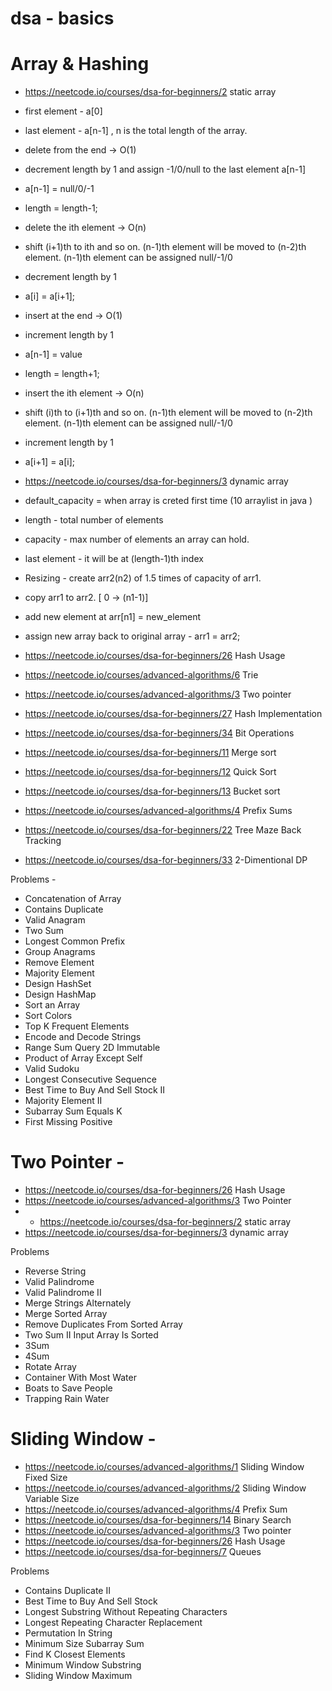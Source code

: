 # dsa  - basics


# Array & Hashing 

  - https://neetcode.io/courses/dsa-for-beginners/2 static array
  - first element  - a[0]
  - last element  - a[n-1] , n is the total length of the array.
 - delete from the end -> O(1)
  - decrement length by 1 and assign -1/0/null to the last element a[n-1]
  - a[n-1] = null/0/-1
  - length = length-1;

 - delete the ith element -> O(n)
  - shift (i+1)th to ith and so on. (n-1)th element will be moved to (n-2)th element. (n-1)th element can be assigned null/-1/0
  - decrement length by 1
  - a[i] = a[i+1];

  - insert at the end -> O(1)
  - increment length by 1
  - a[n-1] = value
  - length = length+1;

 - insert the ith element -> O(n)
  - shift (i)th to (i+1)th and so on. (n-1)th element will be moved to (n-2)th element. (n-1)th element can be assigned null/-1/0
  - increment length by 1
  - a[i+1] = a[i];  
   
  - https://neetcode.io/courses/dsa-for-beginners/3 dynamic array
 - default_capacity = when array is creted first time (10 arraylist in java )
 - length -  total number of elements
 - capacity - max number of elements an array can hold.
 - last element - it will be at (length-1)th index

- Resizing - create arr2(n2) of 1.5 times of capacity of arr1.
 - copy arr1 to arr2. [ 0 -> (n1-1)]
- add new element at arr[n1] = new_element
 - assign new array back to original array - arr1 = arr2;
  - https://neetcode.io/courses/dsa-for-beginners/26 Hash Usage
  - https://neetcode.io/courses/advanced-algorithms/6 Trie
  - https://neetcode.io/courses/advanced-algorithms/3 Two pointer
  - https://neetcode.io/courses/dsa-for-beginners/27 Hash Implementation
  - https://neetcode.io/courses/dsa-for-beginners/34 Bit Operations
  - https://neetcode.io/courses/dsa-for-beginners/11 Merge sort
  - https://neetcode.io/courses/dsa-for-beginners/12 Quick Sort
   - https://neetcode.io/courses/dsa-for-beginners/13 Bucket sort
  - https://neetcode.io/courses/advanced-algorithms/4 Prefix Sums
  - https://neetcode.io/courses/dsa-for-beginners/22 Tree Maze Back Tracking
  - https://neetcode.io/courses/dsa-for-beginners/33 2-Dimentional DP

Problems   - 

  - Concatenation of Array   	
  - Contains Duplicate   	
  - Valid Anagram   	
  - Two Sum   	
  - Longest Common Prefix   	
  - Group Anagrams   	
  - Remove Element   	
  - Majority Element   	
  - Design HashSet	
  - Design HashMap	
  - Sort an Array   	
  - Sort Colors   	
  - Top K Frequent Elements   	
  - Encode and Decode Strings   	
  - Range Sum Query 2D Immutable	
  - Product of Array Except Self   	
  - Valid Sudoku   	
  - Longest Consecutive Sequence   	
  - Best Time to Buy And Sell Stock II   	
  - Majority Element II   	
  - Subarray Sum Equals K   	
  - First Missing Positive   


# Two Pointer   - 


  - https://neetcode.io/courses/dsa-for-beginners/26 Hash Usage
  - https://neetcode.io/courses/advanced-algorithms/3 Two Pointer
  -  -  https://neetcode.io/courses/dsa-for-beginners/2 static array
  - https://neetcode.io/courses/dsa-for-beginners/3 dynamic array


Problems

  - Reverse String   	
  - Valid Palindrome   	
  - Valid Palindrome II   	
  - Merge Strings Alternately   	
  - Merge Sorted Array   	
  - Remove Duplicates From Sorted Array   	
  - Two Sum II Input Array Is Sorted   	
  - 3Sum   	
  - 4Sum   	
  - Rotate Array   	
  - Container With Most Water   	
  - Boats to Save People   	
  - Trapping Rain Water


# Sliding Window   - 

  - https://neetcode.io/courses/advanced-algorithms/1 Sliding Window Fixed Size
  - https://neetcode.io/courses/advanced-algorithms/2 Sliding Window Variable Size
  - https://neetcode.io/courses/advanced-algorithms/4 Prefix Sum
  - https://neetcode.io/courses/dsa-for-beginners/14 Binary Search
  - https://neetcode.io/courses/advanced-algorithms/3 Two pointer
 -  https://neetcode.io/courses/dsa-for-beginners/26 Hash Usage
  - https://neetcode.io/courses/dsa-for-beginners/7 Queues



Problems

  - Contains Duplicate II   	
  - Best Time to Buy And Sell Stock   	
  - Longest Substring Without Repeating Characters   	
  - Longest Repeating Character Replacement   	
  - Permutation In String   	
  - Minimum Size Subarray Sum   	
  - Find K Closest Elements   	
  - Minimum Window Substring   	
  - Sliding Window Maximum   
